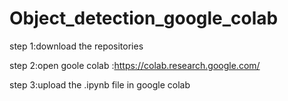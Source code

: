 # Object_detection_google_colab
step 1:download the repositories


step 2:open goole colab :https://colab.research.google.com/

step 3:upload the .ipynb file in google colab
